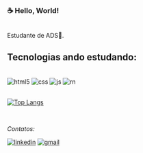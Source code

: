 ### ☕ Hello, World!
</br>
Estudante de ADS🚀.

## Tecnologias ando estudando:

<div style="display: inline_block"></br>
    <img align="center" alt="html5" src="https://img.shields.io/badge/HTML5-E34F26?style=for-the-badge&logo=html5&logoColor=white"/>
    <img align="center" alt="css" src="https://img.shields.io/badge/CSS3-1572B6?style=for-the-badge&logo=css3&logoColor=white"/>
    <img align="center" alt="js" src="https://img.shields.io/badge/JavaScript-323330?style=for-the-badge&logo=javascript&logoColor=F7DF1E"/>
    <img align="center" alt="rn" src="https://img.shields.io/badge/React_Native-20232A?style=for-the-badge&logo=react&logoColor=61DAFB"/> 
</div>
</br>

[![Top Langs](https://github-readme-stats.vercel.app/api/top-langs/?username=makleydson&layout=compact)](https://github.com/makleydson/github-readme-stats)

</br>

_Contatos:_

[![linkedin](https://img.shields.io/badge/LinkedIn-0077B5?style=for-the-badge&logo=linkedin&logoColor=white)](www.linkedin.com/in/makleydson)
[![gmail](https://img.shields.io/badge/Gmail-D14836?style=for-the-badge&logo=gmail&logoColor=white)](makleydson.mh@gmail.com)
